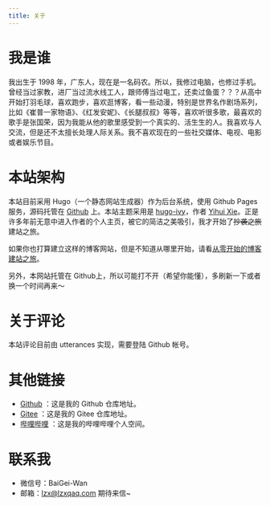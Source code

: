 ```yaml
---
title: 关于
---
```


# 我是谁

我出生于 1998 年，广东人，现在是一名码农。所以，我修过电脑，也修过手机。曾经当过家教，进厂当过流水线工人，跟师傅当过电工，还卖过鱼蛋？？？从高中开始打羽毛球，喜欢跑步，喜欢逛博客，看一些动漫，特别是世界名作剧场系列，比如《崔普一家物语》、《红发安妮》、《长腿叔叔》等等，喜欢听很多歌，最喜欢的歌手是张国荣，因为我能从他的歌里感受到一个真实的、活生生的人。我喜欢与人交流，但是还不太擅长处理人际关系。我不喜欢现在的一些社交媒体、电视、电影或者娱乐节目。

# 本站架构

本站目前采用 Hugo（一个静态网站生成器）作为后台系统，使用 Github Pages 服务，源码托管在 [Github](https://github.com/lzxqaq/source_lzxqaq.git) 上。本站主题采用是 [hugo-ivy](https://github.com/yihui/hugo-ivy)，作者 [Yihui Xie](https://yihui.org/)。正是许多年前无意中进入作者的个人主页，被它的简洁之美吸引，我才开始了~~抄袭之旅~~建站之旅。  

如果你也打算建立这样的博客网站，但是不知道从哪里开始，请看[从零开始的博客建站之旅](https://lzxqaq.com/series/%E4%BB%8E%E9%9B%B6%E5%BC%80%E5%A7%8B%E7%9A%84%E5%8D%9A%E5%AE%A2%E5%BB%BA%E7%AB%99%E4%B9%8B%E6%97%85/)。

另外，本网站托管在 Github上，所以可能打不开（希望你能懂），多刷新一下或者换一个时间再来～

# 关于评论

本站评论目前由 utterances 实现，需要登陆 Github 帐号。

# 其他链接

* [Github](https://github.com/lzxqaq) ：这是我的 Github 仓库地址。
* [Gitee](https://gitee.com/lzxqaq) ：这是我的 Gitee 仓库地址。
* [哔哩哔哩](https://space.bilibili.com/404289432) ：这是我的哔哩哔哩个人空间。

# 联系我

* 微信号：BaiGei-Wan
* 邮箱：[lzx@lzxqaq.com](mailto:lzx@lzxqaq.com)  期待来信~  
